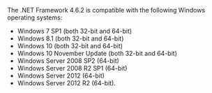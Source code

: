 The .NET Framework 4.6.2 is compatible with the following Windows operating systems:

* Windows 7 SP1 (both 32-bit and 64-bit)
* Windows 8.1 (both 32-bit and 64-bit)
* Windows 10 (both 32-bit and 64-bit)
* Windows 10 November Update (both 32-bit and 64-bit)
* Windows Server 2008 SP2 (64-bit)
* Windows Server 2008 R2 SP1 (64-bit)
* Windows Server 2012 (64-bit)
* Windows Server 2012 R2 (64-bit).

